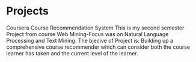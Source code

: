 # Projects
Coursera Course Recommendation System
This is my second semester Project from course Web Mining-Focus was on Natural Language Processing and Text Mining.
The bjecive of Project is:
Building up a comprehensive course recommender which can consider both the course learner has taken and the current level of the learner.
